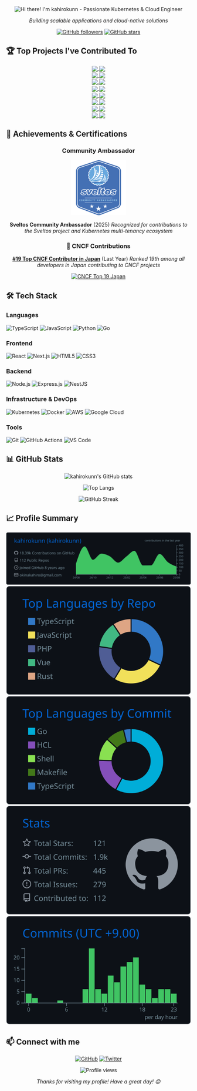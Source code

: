 <div align="center">

<img src="https://readme-typing-svg.herokuapp.com?font=Fira+Code&size=28&duration=4000&pause=1000&color=00ADD8&center=true&width=600&lines=Hi+there!+I'm+kahirokunn+👋" alt="Hi there! I'm kahirokunn - Passionate Kubernetes & Cloud Engineer" />

*Building scalable applications and cloud-native solutions*

[![GitHub followers](https://img.shields.io/github/followers/kahirokunn?label=Follow&style=social)](https://github.com/kahirokunn)
[![GitHub stars](https://img.shields.io/github/stars/kahirokunn?label=Stars&style=social)](https://github.com/kahirokunn)

</div>

## 🏆 Top Projects I've Contributed To

<div align="center">

<!-- CONTRIB-PROJECTS:START -->
<div align="center">
<a href="https://github.com/k0sproject/k0smotron">
  <img align="center" src="https://github-readme-stats.vercel.app/api/pin/?username=k0sproject&repo=k0smotron&theme=github_dark&hide_border=true" />
</a>
<a href="https://github.com/projectsveltos/sveltos">
  <img align="center" src="https://github-readme-stats.vercel.app/api/pin/?username=projectsveltos&repo=sveltos&theme=github_dark&hide_border=true" />
</a>
</div>

<div align="center">
<a href="https://github.com/projectsveltos/addon-controller">
  <img align="center" src="https://github-readme-stats.vercel.app/api/pin/?username=projectsveltos&repo=addon-controller&theme=github_dark&hide_border=true" />
</a>
<a href="https://github.com/cilium/cilium">
  <img align="center" src="https://github-readme-stats.vercel.app/api/pin/?username=cilium&repo=cilium&theme=github_dark&hide_border=true" />
</a>
</div>

<div align="center">
<a href="https://github.com/kubernetes-sigs/cluster-api">
  <img align="center" src="https://github-readme-stats.vercel.app/api/pin/?username=kubernetes-sigs&repo=cluster-api&theme=github_dark&hide_border=true" />
</a>
<a href="https://github.com/k0sproject/k0s">
  <img align="center" src="https://github-readme-stats.vercel.app/api/pin/?username=k0sproject&repo=k0s&theme=github_dark&hide_border=true" />
</a>
</div>

<div align="center">
<a href="https://github.com/fluxcd/flagger">
  <img align="center" src="https://github-readme-stats.vercel.app/api/pin/?username=fluxcd&repo=flagger&theme=github_dark&hide_border=true" />
</a>
<a href="https://github.com/kubernetes-sigs/aws-load-balancer-controller">
  <img align="center" src="https://github-readme-stats.vercel.app/api/pin/?username=kubernetes-sigs&repo=aws-load-balancer-controller&theme=github_dark&hide_border=true" />
</a>
</div>

<div align="center">
<a href="https://github.com/clastix/kamaji">
  <img align="center" src="https://github-readme-stats.vercel.app/api/pin/?username=clastix&repo=kamaji&theme=github_dark&hide_border=true" />
</a>
<a href="https://github.com/appthrust/capt">
  <img align="center" src="https://github-readme-stats.vercel.app/api/pin/?username=appthrust&repo=capt&theme=github_dark&hide_border=true" />
</a>
</div>

<div align="center">
<a href="https://github.com/google-gemini/gemini-fullstack-langgraph-quickstart">
  <img align="center" src="https://github-readme-stats.vercel.app/api/pin/?username=google-gemini&repo=gemini-fullstack-langgraph-quickstart&theme=github_dark&hide_border=true" />
</a>
<a href="https://github.com/kubernetes-sigs/cluster-api-operator">
  <img align="center" src="https://github-readme-stats.vercel.app/api/pin/?username=kubernetes-sigs&repo=cluster-api-operator&theme=github_dark&hide_border=true" />
</a>
</div>

<div align="center">
<a href="https://github.com/linkerd/website">
  <img align="center" src="https://github-readme-stats.vercel.app/api/pin/?username=linkerd&repo=website&theme=github_dark&hide_border=true" />
</a>
<a href="https://github.com/cncf/gitdm">
  <img align="center" src="https://github-readme-stats.vercel.app/api/pin/?username=cncf&repo=gitdm&theme=github_dark&hide_border=true" />
</a>
</div>

<div align="center">
<a href="https://github.com/kubernetes-sigs/cluster-api-addon-provider-helm">
  <img align="center" src="https://github-readme-stats.vercel.app/api/pin/?username=kubernetes-sigs&repo=cluster-api-addon-provider-helm&theme=github_dark&hide_border=true" />
</a>
<a href="https://github.com/apache/incubator-devlake-helm-chart">
  <img align="center" src="https://github-readme-stats.vercel.app/api/pin/?username=apache&repo=incubator-devlake-helm-chart&theme=github_dark&hide_border=true" />
</a>
</div>
<!-- CONTRIB-PROJECTS:END -->

</div>

## 🏅 Achievements & Certifications

<div align="center">

### Community Ambassador

<a href="https://badgr.com/public/assertions/4cUWEQcoTSGOdKRGnlG_3w?identity__email=okinakahiro@gmail.com">
  <img src="./assets/badges/sveltos-community-ambassador.png" alt="Sveltos Community Ambassador" width="150"/>
</a>

**Sveltos Community Ambassador** (2025)
*Recognized for contributions to the Sveltos project and Kubernetes multi-tenancy ecosystem*

### 🌟 CNCF Contributions

<!-- CNCF_RANKING_START -->
**[#19 Top CNCF Contributor in Japan](https://all.devstats.cncf.io/d/66/developer-activity-counts-by-companies?orgId=1&var-period_name=Last%20year&var-country_name=Japan&var-repogroup_name=All&var-metric=contributions&var-companies=All)** (Last Year)
*Ranked 19th among all developers in Japan contributing to CNCF projects*
<!-- CNCF_RANKING_END -->

<!--
Note: This ranking is updated periodically.
Future automation: Planning to implement automatic updates using GitHub Actions.
Last checked: 2025-07
-->

<a href="https://all.devstats.cncf.io/d/66/developer-activity-counts-by-companies?orgId=1&var-period_name=Last%20year&var-country_name=Japan&var-repogroup_name=All&var-metric=contributions&var-companies=All">
  <img src="https://img.shields.io/badge/CNCF%20Japan-Top%2019-brightgreen?style=for-the-badge&logo=cncf" alt="CNCF Top 19 Japan"/>
</a>

</div>

## 🛠️ Tech Stack

### Languages

![TypeScript](https://img.shields.io/badge/TypeScript-007ACC?style=for-the-badge&logo=typescript&logoColor=white)
![JavaScript](https://img.shields.io/badge/JavaScript-F7DF1E?style=for-the-badge&logo=javascript&logoColor=black)
![Python](https://img.shields.io/badge/Python-3776AB?style=for-the-badge&logo=python&logoColor=white)
![Go](https://img.shields.io/badge/Go-00ADD8?style=for-the-badge&logo=go&logoColor=white)

### Frontend

![React](https://img.shields.io/badge/React-20232A?style=for-the-badge&logo=react&logoColor=61DAFB)
![Next.js](https://img.shields.io/badge/Next.js-000000?style=for-the-badge&logo=next.js&logoColor=white)
![HTML5](https://img.shields.io/badge/HTML5-E34F26?style=for-the-badge&logo=html5&logoColor=white)
![CSS3](https://img.shields.io/badge/CSS3-1572B6?style=for-the-badge&logo=css3&logoColor=white)

### Backend

![Node.js](https://img.shields.io/badge/Node.js-43853D?style=for-the-badge&logo=node.js&logoColor=white)
![Express.js](https://img.shields.io/badge/Express.js-404D59?style=for-the-badge&logo=express&logoColor=white)
![NestJS](https://img.shields.io/badge/NestJS-E0234E?style=for-the-badge&logo=nestjs&logoColor=white)

### Infrastructure & DevOps

![Kubernetes](https://img.shields.io/badge/Kubernetes-326CE5?style=for-the-badge&logo=kubernetes&logoColor=white)
![Docker](https://img.shields.io/badge/Docker-2496ED?style=for-the-badge&logo=docker&logoColor=white)
![AWS](https://img.shields.io/badge/AWS-232F3E?style=for-the-badge&logo=amazon-aws&logoColor=white)
![Google Cloud](https://img.shields.io/badge/Google_Cloud-4285F4?style=for-the-badge&logo=google-cloud&logoColor=white)

### Tools

![Git](https://img.shields.io/badge/Git-F05032?style=for-the-badge&logo=git&logoColor=white)
![GitHub Actions](https://img.shields.io/badge/GitHub_Actions-2088FF?style=for-the-badge&logo=github-actions&logoColor=white)
![VS Code](https://img.shields.io/badge/VS_Code-007ACC?style=for-the-badge&logo=visual-studio-code&logoColor=white)

## 📊 GitHub Stats

<div align="center">

![kahirokunn's GitHub stats](https://github-readme-stats.vercel.app/api?username=kahirokunn&show_icons=true&theme=github_dark&hide_border=true&count_private=true)

![Top Langs](https://github-readme-stats.vercel.app/api/top-langs/?username=kahirokunn&layout=compact&theme=github_dark&hide_border=true)

![GitHub Streak](https://github-readme-streak-stats.herokuapp.com/?user=kahirokunn&theme=github-dark-blue&hide_border=true)

</div>

## 📈 Profile Summary

<div align="center">

![](./profile-summary-card-output/github_dark/0-profile-details.svg)
![](./profile-summary-card-output/github_dark/1-repos-per-language.svg)
![](./profile-summary-card-output/github_dark/2-most-commit-language.svg)
![](./profile-summary-card-output/github_dark/3-stats.svg)
![](./profile-summary-card-output/github_dark/4-productive-time.svg)

</div>

## 📫 Connect with me

<div align="center">

[![GitHub](https://img.shields.io/badge/GitHub-100000?style=for-the-badge&logo=github&logoColor=white)](https://github.com/kahirokunn)
[![Twitter](https://img.shields.io/badge/Twitter-1DA1F2?style=for-the-badge&logo=twitter&logoColor=white)](https://twitter.com/kahirokunn)

</div>

<div align="center">

![Profile views](https://komarev.com/ghpvc/?username=kahirokunn&color=brightgreen&style=flat-square)

*Thanks for visiting my profile! Have a great day! 😊*

</div>
